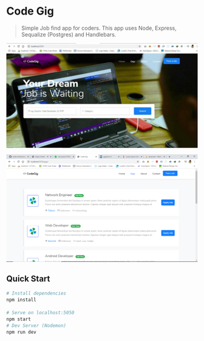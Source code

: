 # Code Gig
> Simple Job find app for coders. This app uses Node, Express, Sequalize (Postgres) and Handlebars.

![](screenshot2.jpg)

![](screenshot.png)

## Quick Start

``` bash
# Install dependencies
npm install

# Serve on localhost:5050
npm start
# Dev Server (Nodemon)
npm run dev
```